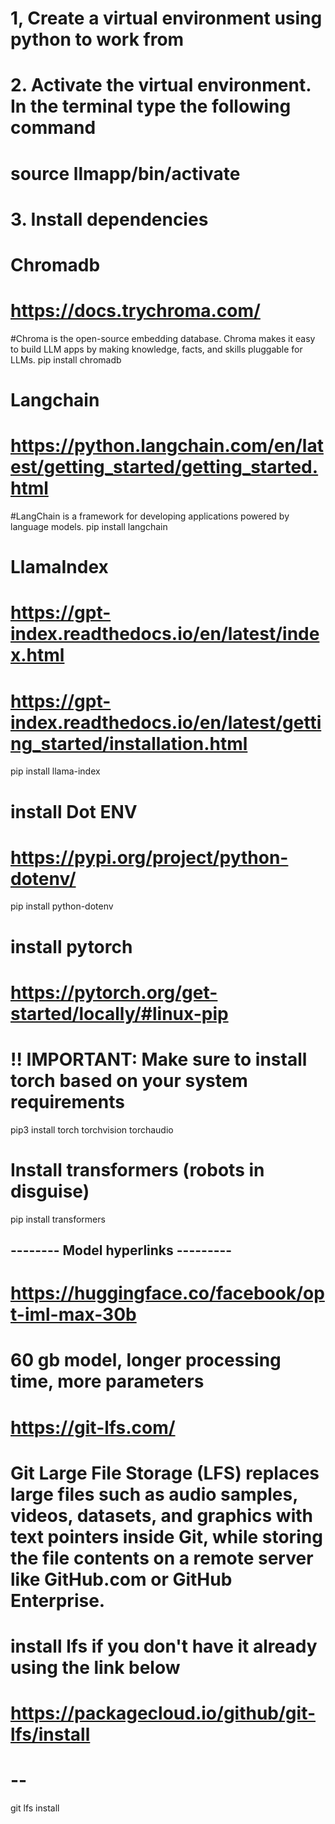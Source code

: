 # 1, Create a virtual environment using python to work from

# 2. Activate the virtual environment. In the terminal type the following command
# source llmapp/bin/activate

# 3. Install dependencies

# Chromadb
# https://docs.trychroma.com/
#Chroma is the open-source embedding database. Chroma makes it easy to build LLM apps by making knowledge, facts, and skills pluggable for LLMs.
pip install chromadb

# Langchain
# https://python.langchain.com/en/latest/getting_started/getting_started.html
#LangChain is a framework for developing applications powered by language models. 
pip install langchain

# LlamaIndex
# https://gpt-index.readthedocs.io/en/latest/index.html
# https://gpt-index.readthedocs.io/en/latest/getting_started/installation.html

pip install llama-index

# install Dot ENV
# https://pypi.org/project/python-dotenv/
pip install python-dotenv

# install pytorch
# https://pytorch.org/get-started/locally/#linux-pip
# !! IMPORTANT: Make sure to install torch based on your system requirements
pip3 install torch torchvision torchaudio

# Install transformers (robots in disguise)
pip install transformers

## -------- Model hyperlinks --------- ##
# https://huggingface.co/facebook/opt-iml-max-30b 
# 60 gb model, longer processing time, more parameters

# https://git-lfs.com/
# Git Large File Storage (LFS) replaces large files such as audio samples, videos, datasets, and graphics with text pointers inside Git, while storing the file contents on a remote server like GitHub.com or GitHub Enterprise.

# install lfs if you don't have it already using the link below
# https://packagecloud.io/github/git-lfs/install

# --
git lfs install